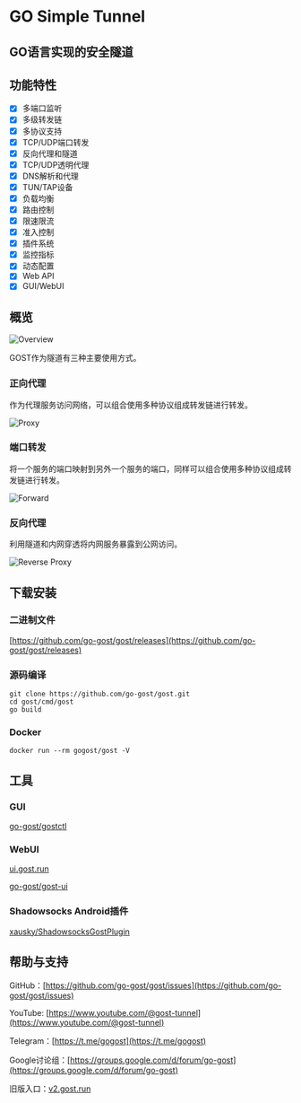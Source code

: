 # GO Simple Tunnel

## GO语言实现的安全隧道

## 功能特性

- [x] 多端口监听
- [x] 多级转发链
- [x] 多协议支持
- [x] TCP/UDP端口转发
- [x] 反向代理和隧道
- [x] TCP/UDP透明代理
- [x] DNS解析和代理
- [x] TUN/TAP设备
- [x] 负载均衡
- [x] 路由控制
- [x] 限速限流
- [x] 准入控制
- [x] 插件系统
- [x] 监控指标
- [x] 动态配置
- [x] Web API
- [x] GUI/WebUI

## 概览

![Overview](/images/overview.png)

GOST作为隧道有三种主要使用方式。

### 正向代理

作为代理服务访问网络，可以组合使用多种协议组成转发链进行转发。

![Proxy](/images/proxy.png)

### 端口转发

将一个服务的端口映射到另外一个服务的端口，同样可以组合使用多种协议组成转发链进行转发。

![Forward](/images/forward.png)

### 反向代理

利用隧道和内网穿透将内网服务暴露到公网访问。

![Reverse Proxy](/images/reverse-proxy.png)

## 下载安装

### 二进制文件

[https://github.com/go-gost/gost/releases](https://github.com/go-gost/gost/releases)

### 源码编译

```
git clone https://github.com/go-gost/gost.git
cd gost/cmd/gost
go build
```

### Docker

```
docker run --rm gogost/gost -V
```

## 工具

### GUI

[go-gost/gostctl](https://github.com/go-gost/gostctl)

### WebUI

[ui.gost.run](https://ui.gost.run)

[go-gost/gost-ui](https://github.com/go-gost/gost-ui)

### Shadowsocks Android插件

[xausky/ShadowsocksGostPlugin](https://github.com/xausky/ShadowsocksGostPlugin)


## 帮助与支持

GitHub：[https://github.com/go-gost/gost/issues](https://github.com/go-gost/gost/issues)

YouTube: [https://www.youtube.com/@gost-tunnel](https://www.youtube.com/@gost-tunnel)

Telegram：[https://t.me/gogost](https://t.me/gogost)

Google讨论组：[https://groups.google.com/d/forum/go-gost](https://groups.google.com/d/forum/go-gost)

旧版入口：[v2.gost.run](https://v2.gost.run)
